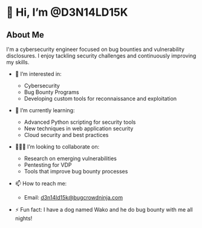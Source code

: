 # 👋 Hi, I’m @D3N14LD15K

## About Me
I'm a cybersecurity engineer focused on bug bounties and vulnerability disclosures. I enjoy tackling security challenges and continuously improving my skills.

- 👀 I’m interested in:
  - Cybersecurity
  - Bug Bounty Programs
  - Developing custom tools for reconnaissance and exploitation

- 🌱 I’m currently learning:
  - Advanced Python scripting for security tools
  - New techniques in web application security
  - Cloud security and best practices

- 🙋🏽‍♂️ I’m looking to collaborate on:
  - Research on emerging vulnerabilities
  - Pentesting for VDP
  - Tools that improve bug bounty processes

- 📫 How to reach me:
  - Email: [d3n14ld15k@bugcrowdninja.com](mailto:d3n14ld15k@bugcrowdninja.com)

- ⚡ Fun fact: I have a dog named Wako and he do bug bounty with me all nights!


<!---
D3N14LD15K/D3N14LD15K is a ✨ special ✨ repository because its `README.md` (this file) appears on your GitHub profile.
You can click the Preview link to take a look at your changes.
--->
